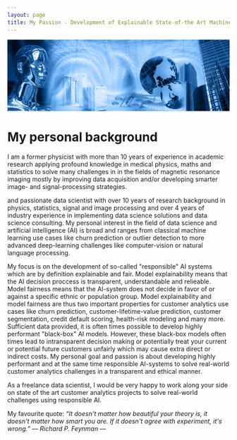 ```yaml
---
layout: page
title: My Passion - Development of Explainable State-of-the Art Machine-Learning Models with Focus on Solving both Customer Analytics and Time Series Forecasting Challenges by Leveraging the Power of Data Combined with Artificial Intelligence
---
```

![screenshot](images/artificial_intelligence.png)

# My personal background
I am a former physicist with more than 10 years of experience in academic research applying profound knowledge in medical physics, maths and statistics to solve many challenges in in the fields of magnetic resonance imaging mostly by improving data acquisition and/or developing smarter image- and signal-processing strategies. 





and passionate data scientist with over 10 years of research background in physics, statistics, signal and image processing and over 4 years of industry experience in implementing data science solutions and data science consulting. My personal interest in the field of data science and artificial intelligence (AI) is broad and ranges from classical machine learning use cases like churn prediction or outlier detection to more advanced deep-learning challenges like computer-vision or natural language processing. 

My focus is on the development of so-called "responsible" AI systems which are by definition explainable and fair. Model explainability means that the AI decision proccess is transparent, understandable and relieable. Model fairness means that the AI-system does not decide in favor of or against a specific ethnic or population group. Model explainability and model fairness are thus two important properties for customer analytics use cases like churn prediction, customer-lifetime-value prediction, customer segmentation, credit default scoring, health-risk modeling and many more. Sufficient data provided, it is often times possible to develop highly performant "black-box" AI models. However, these black-box models often times lead to intransparent decision making or potentially treat your current or potential future customers unfairly which may cause extra direct or indirect costs. My personal goal and passion is about developing highly performant and at the same time responsible AI-systems to solve real-world customer analytics challenges in a transparent and ethical manner.

As a freelance data scientist, I would be very happy to work along your side on state of the art customer analytics projects to solve real-world challenges using responsible AI.

My favourite quote:
*“It doesn't matter how beautiful your theory is, it doesn't matter how smart you are. If it doesn't agree with experiment, it's wrong.” ― Richard P. Feynman ―*

